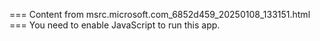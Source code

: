 === Content from msrc.microsoft.com_6852d459_20250108_133151.html ===
You need to enable JavaScript to run this app.
